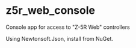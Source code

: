 # z5r_web_console
Console app for access to "Z-5R Web" controllers

Using Newtonsoft.Json, install from NuGet.

